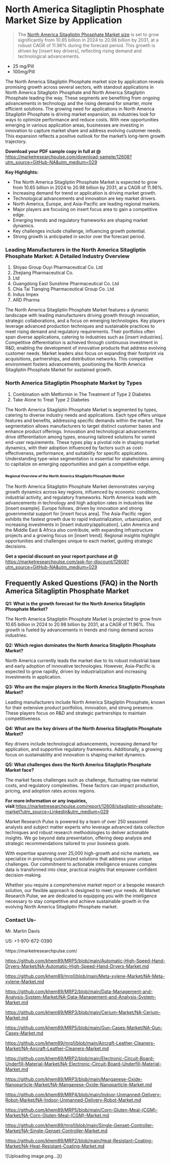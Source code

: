 <h1>North America Sitagliptin Phosphate Market&nbsp;Size by Application</h1><blockquote><p>The <a href="https://marketresearchpulse.com/download-sample/12608?utm_source=GitHub-NA&amp;utm_medium=029">North America Sitagliptin Phosphate Market size</a> is set to grow significantly from 10.65 billion in 2024 to 20.98 billion by 2031, at a robust CAGR of 11.96% during the forecast period. This growth is driven by [insert key drivers], reflecting rising demand and technological advancements.</p></blockquote><ul><li>25 mg/Pill<li> 100mg/Pill</li></ul><p>The North America Sitagliptin Phosphate market size by application reveals promising growth across several sectors, with standout applications in North America Sitagliptin Phosphate and North America Sitagliptin Phosphate leading the way. These segments are benefiting from ongoing advancements in technology and the rising demand for smarter, more efficient solutions. The growing need for applications in North America Sitagliptin Phosphate is driving market expansion, as industries look for ways to optimize performance and reduce costs. With new opportunities emerging in various application areas, businesses are investing in innovation to capture market share and address evolving customer needs. This expansion reflects a positive outlook for the market’s long-term growth trajectory.</p><p><strong>Download your PDF sample copy in full at @ </strong><a href="https://marketresearchpulse.com/download-sample/12608?utm_source=GitHub-NA&amp;utm_medium=029">https://marketresearchpulse.com/download-sample/12608?utm_source=GitHub-NA&amp;utm_medium=029</a></p><p><strong>Key Highlights: </strong></p><ul><li>The North America Sitagliptin Phosphate Market is expected to grow from 10.65 billion in 2024 to 20.98 billion by 2031, at a CAGR of 11.96%.</li><li>Increasing demand for trend or application is driving market growth.</li><li>Technological advancements and innovation are key market drivers.</li><li>North America, Europe, and Asia-Pacific are leading regional markets.</li><li>Major players are focusing on insert focus area to gain a competitive edge.</li><li>Emerging trends and regulatory frameworks are shaping market dynamics.</li><li>Key challenges include challenge, influencing growth potential.</li><li>Strong growth is anticipated in sector over the forecast period.</li></ul><h3>Leading Manufacturers in the North America Sitagliptin Phosphate Market: A Detailed Industry Overview</h3><ol><li>Shiyao Group Ouyi Pharmaceutical Co. Ltd</li><li>Zhejiang Pharmaceutical Co.</li><li>Ltd</li><li>Guangdong East Sunshine Pharmaceutical Co. Ltd</li><li>Chia Tai Tianqing Pharmaceutical Group Co. Ltd</li><li>Indus Impex</li><li>ARD Pharma</li></ol><div class="flex max-w-full flex-col flex-grow"><div class="min-h-8 text-message flex w-full flex-col items-end gap-2 whitespace-normal break-words [.text-message+&amp;]:mt-5" dir="auto" data-message-author-role="assistant" data-message-id="fd8432e4-4910-450d-b182-61b7bfb0a01f" data-message-model-slug="gpt-4o"><div class="flex w-full flex-col gap-1 empty:hidden first:pt-[3px]"><div class="markdown prose w-full break-words dark:prose-invert light"><p>The North America Sitagliptin Phosphate Market features a dynamic landscape with leading manufacturers driving growth through innovation, strategic collaborations, and a focus on emerging technologies. Key players leverage advanced production techniques and sustainable practices to meet rising demand and regulatory requirements. Their portfolios often span diverse applications, catering to industries such as [insert industries]. Competitive differentiation is achieved through continuous investment in R&amp;D, enabling the development of innovative products that address evolving customer needs. Market leaders also focus on expanding their footprint via acquisitions, partnerships, and distribution networks. This competitive environment fosters advancements, positioning the North America Sitagliptin Phosphate Market for sustained growth.</p></div></div></div></div><h3>North America Sitagliptin Phosphate Market by Types</h3><ol><li>Combination with Metformin in The Treatment of Type 2 Diabetes<li> Take Alone to Treat Type 2 Diabetes</li></ol><div class="flex max-w-full flex-col flex-grow"><div class="min-h-8 text-message flex w-full flex-col items-end gap-2 whitespace-normal break-words [.text-message+&amp;]:mt-5" dir="auto" data-message-author-role="assistant" data-message-id="084470be-0bb7-4664-bddf-5156b4f41249" data-message-model-slug="gpt-4o-mini"><div class="flex w-full flex-col gap-1 empty:hidden first:pt-[3px]"><div class="markdown prose w-full break-words dark:prose-invert light"><p>The North America Sitagliptin Phosphate Market is segmented by types, catering to diverse industry needs and applications. Each type offers unique features and benefits, addressing specific demands within the market. The segmentation allows manufacturers to target distinct customer bases and enhance product offerings. Innovation and technological advancements drive differentiation among types, ensuring tailored solutions for varied end-user requirements. These types play a pivotal role in shaping market dynamics, with their adoption influenced by factors such as cost-effectiveness, performance, and suitability for specific applications. Understanding type-wise segmentation is essential for stakeholders aiming to capitalize on emerging opportunities and gain a competitive edge.</p></div></div></div></div><h3><span style="font-size: 11px;">Regional Overview of the North America Sitagliptin Phosphate Market</span></h3><div class="flex max-w-full flex-col flex-grow"><div class="min-h-8 text-message flex w-full flex-col items-end gap-2 whitespace-normal break-words [.text-message+&amp;]:mt-5" dir="auto" data-message-author-role="assistant" data-message-id="e9038762-ce64-4e30-91c9-9bd413514231" data-message-model-slug="gpt-4o-mini"><div class="flex w-full flex-col gap-1 empty:hidden first:pt-[3px]"><div class="markdown prose w-full break-words dark:prose-invert light"><p>The North America Sitagliptin Phosphate Market demonstrates varying growth dynamics across key regions, influenced by economic conditions, industrial activity, and regulatory frameworks. North America leads with advancements in technology and high adoption rates in industries like [insert example]. Europe follows, driven by innovation and strong governmental support for [insert focus area]. The Asia-Pacific region exhibits the fastest growth due to rapid industrialization, urbanization, and increasing investments in [insert industry/application]. Latin America and the Middle East &amp; Africa also contribute, with expanding infrastructure projects and a growing focus on [insert trend]. Regional insights highlight opportunities and challenges unique to each market, guiding strategic decisions.</p></div></div></div></div><p><strong>Get a special discount on your report purchase at @ </strong><a href="https://marketresearchpulse.com/ask-for-discount/12608?utm_source=GitHub-NA&amp;utm_medium=029">https://marketresearchpulse.com/ask-for-discount/12608?utm_source=GitHub-NA&amp;utm_medium=029</a></p><h2>Frequently Asked Questions (FAQ) in the North America Sitagliptin Phosphate Market</h2><p><strong>Q1: What is the growth forecast for the North America Sitagliptin Phosphate Market?</strong></p><p>The North America Sitagliptin Phosphate Market is projected to grow from 10.65 billion in 2024 to 20.98 billion by 2031, at a CAGR of 11.96%. This growth is fueled by advancements in trends and rising demand across industries.</p><p><strong>Q2: Which region dominates the North America Sitagliptin Phosphate Market?</strong></p><p>North America currently leads the market due to its robust industrial base and early adoption of innovative technologies. However, Asia-Pacific is expected to grow rapidly, driven by industrialization and increasing investments in application.</p><p><strong>Q3: Who are the major players in the North America Sitagliptin Phosphate Market?</strong></p><p>Leading manufacturers include North America Sitagliptin Phosphate, known for their extensive product portfolios, innovation, and strong presence. These players focus on R&amp;D and strategic partnerships to maintain competitiveness.</p><p><strong>Q4: What are the key drivers of the North America Sitagliptin Phosphate Market?</strong></p><p>Key drivers include technological advancements, increasing demand for application, and supportive regulatory frameworks. Additionally, a growing focus on sustainability and innovation is shaping market dynamics.</p><p><strong>Q5: What challenges does the North America Sitagliptin Phosphate Market face?</strong></p><p>The market faces challenges such as challenge, fluctuating raw material costs, and regulatory complexities. These factors can impact production, pricing, and adoption rates across regions.</p><p><strong>For more information or any inquiries, visit&nbsp;</strong><a href="https://marketresearchpulse.com/report/12608/sitagliptin-phosphate-market?utm_source=Linkedin&utm_medium=029">https://marketresearchpulse.com/report/12608/sitagliptin-phosphate-market?utm_source=Linkedin&utm_medium=029</a></p><p>Market Research Pulse is powered by a team of over 250 seasoned analysts and subject matter experts who leverage advanced data collection techniques and robust research methodologies to deliver actionable insights. We go beyond data presentation, offering deep analysis and strategic recommendations tailored to your business goals.</p><p>With expertise spanning over 25,000 high-growth and niche markets, we specialize in providing customized solutions that address your unique challenges. Our commitment to actionable intelligence ensures complex data is transformed into clear, practical insights that empower confident decision-making.</p><p>Whether you require a comprehensive market report or a bespoke research solution, our flexible approach is designed to meet your needs. At Market Research Pulse, we are dedicated to equipping you with the intelligence necessary to stay competitive and achieve sustainable growth in the evolving North America Sitagliptin Phosphate market.</p><h3><strong>Contact Us-</strong></h3><p>Mr. Martin Davis</p><p>US: +1-970-672-0390</p><p>https://marketresearchpulse.com/</p><p><a href="https://github.com/khem89/MRP5/blob/main/Automatic-High-Speed-Hand-Dryers-Market/NA-Automatic-High-Speed-Hand-Dryers-Market.md">https://github.com/khem89/MRP5/blob/main/Automatic-High-Speed-Hand-Dryers-Market/NA-Automatic-High-Speed-Hand-Dryers-Market.md</a></p><p><a href="https://github.com/khem89/mrp1/blob/main/Meta-xylene-Market/NA-Meta-xylene-Market.md">https://github.com/khem89/mrp1/blob/main/Meta-xylene-Market/NA-Meta-xylene-Market.md</a></p><p><a href="https://github.com/khem89/MRP2/blob/main/Data-Management-and-Analysis-System-Market/NA-Data-Management-and-Analysis-System-Market.md">https://github.com/khem89/MRP2/blob/main/Data-Management-and-Analysis-System-Market/NA-Data-Management-and-Analysis-System-Market.md</a></p><p><a href="https://github.com/khem89/MRP3/blob/main/Cerium-Market/NA-Cerium-Market.md">https://github.com/khem89/MRP3/blob/main/Cerium-Market/NA-Cerium-Market.md</a></p><p><a href="https://github.com/khem89/MRP5/blob/main/Gun-Cases-Market/NA-Gun-Cases-Market.md">https://github.com/khem89/MRP5/blob/main/Gun-Cases-Market/NA-Gun-Cases-Market.md</a></p><p><a href="https://github.com/khem89/mrp1/blob/main/Aircraft-Leather-Cleaners-Market/NA-Aircraft-Leather-Cleaners-Market.md">https://github.com/khem89/mrp1/blob/main/Aircraft-Leather-Cleaners-Market/NA-Aircraft-Leather-Cleaners-Market.md</a></p><p><a href="https://github.com/khem89/MRP2/blob/main/Electronic-Circuit-Board-Underfill-Material-Market/NA-Electronic-Circuit-Board-Underfill-Material-Market.md">https://github.com/khem89/MRP2/blob/main/Electronic-Circuit-Board-Underfill-Material-Market/NA-Electronic-Circuit-Board-Underfill-Material-Market.md</a></p><p><a href="https://github.com/khem89/MRP3/blob/main/Manganese-Oxide-Nanoparticle-Market/NA-Manganese-Oxide-Nanoparticle-Market.md">https://github.com/khem89/MRP3/blob/main/Manganese-Oxide-Nanoparticle-Market/NA-Manganese-Oxide-Nanoparticle-Market.md</a></p><p><a href="https://github.com/khem89/MRP4/blob/main/Indoor-Unmanned-Delivery-Robot-Market/NA-Indoor-Unmanned-Delivery-Robot-Market.md">https://github.com/khem89/MRP4/blob/main/Indoor-Unmanned-Delivery-Robot-Market/NA-Indoor-Unmanned-Delivery-Robot-Market.md</a></p><p><a href="https://github.com/khem89/MRP5/blob/main/Corn-Gluten-Meal-(CGM)-Market/NA-Corn-Gluten-Meal-(CGM)-Market.md">https://github.com/khem89/MRP5/blob/main/Corn-Gluten-Meal-(CGM)-Market/NA-Corn-Gluten-Meal-(CGM)-Market.md</a></p><p><a href="https://github.com/khem89/mrp1/blob/main/Single-Genset-Controller-Market/NA-Single-Genset-Controller-Market.md">https://github.com/khem89/mrp1/blob/main/Single-Genset-Controller-Market/NA-Single-Genset-Controller-Market.md</a></p><p><a href="https://github.com/khem89/MRP2/blob/main/Heat-Resistant-Coating-Market/NA-Heat-Resistant-Coating-Market.md">https://github.com/khem89/MRP2/blob/main/Heat-Resistant-Coating-Market/NA-Heat-Resistant-Coating-Market.md</a></p>
![Uploading image.png…]()
